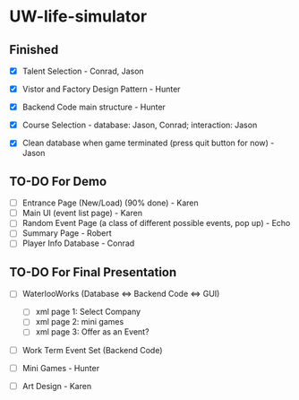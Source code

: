 # UW-life-simulator

## Finished
- [X] Talent Selection - Conrad, Jason
- [X] Vistor and Factory Design Pattern - Hunter
- [X] Backend Code main structure - Hunter
- [X] Course Selection  - database: Jason, Conrad; interaction: Jason
- [X] Clean database when game terminated (press quit button for now) - Jason


## TO-DO For Demo
- [ ] Entrance Page (New/Load)  (90% done)  - Karen
- [ ] Main UI (event list page)  - Karen
- [ ] Random Event Page (a class of different possible events, pop up) - Echo
- [ ] Summary Page - Robert
- [ ] Player Info Database - Conrad

## TO-DO For Final Presentation
- [ ] WaterlooWorks (Database ⇔ Backend Code ⇔ GUI)
    - [ ] xml page 1: Select Company 
    - [ ] xml page 2: mini games
    - [ ] xml page 3: Offer as an Event?	
- [ ] Work Term Event Set (Backend Code)
- [ ] Mini Games - Hunter 
- [ ] Art Design - Karen

